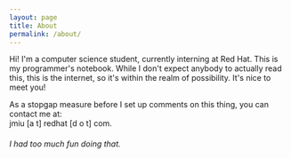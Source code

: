 ```yaml
---
layout: page
title: About
permalink: /about/
---
```


Hi! I'm a computer science student, currently interning at Red Hat.
This is my programmer's notebook. While I don't expect anybody to actually
read this, this is the internet, so it's within the realm of possibility.
It's nice to meet you!

As a stopgap measure before I set up comments on this thing, you can contact
me at:  
jmiu [a t] redhat [d o t] com.

###### I had too much fun doing that.
